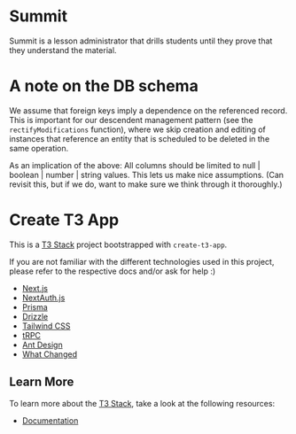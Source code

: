 # Summit

Summit is a lesson administrator that drills students until they prove that they understand the material.

# A note on the DB schema

We assume that foreign keys imply a dependence on the referenced record. This is important for our descendent management pattern (see the `rectifyModifications` function), where we skip creation and editing of instances that reference an entity that is scheduled to be deleted in the same operation.

As an implication of the above: All columns should be limited to null | boolean | number | string values. This lets us make nice assumptions. (Can revisit this, but if we do, want to make sure we think through it thoroughly.)

# Create T3 App

This is a [T3 Stack](https://create.t3.gg/) project bootstrapped with `create-t3-app`.

If you are not familiar with the different technologies used in this project, please refer to the respective docs and/or ask for help :)

- [Next.js](https://nextjs.org)
- [NextAuth.js](https://next-auth.js.org)
- [Prisma](https://prisma.io)
- [Drizzle](https://orm.drizzle.team)
- [Tailwind CSS](https://tailwindcss.com)
- [tRPC](https://trpc.io)
- [Ant Design](https://ant.design/)
- [What Changed](https://www.npmjs.com/package/@simbathesailor/use-what-changed)

## Learn More

To learn more about the [T3 Stack](https://create.t3.gg/), take a look at the following resources:

- [Documentation](https://create.t3.gg/)
